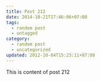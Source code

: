 ```yaml
---
title: Post 212
date: 2014-10-21T17:46:06+07:00
tags:
  - random post
  - untagged
category:
  - random post
  - uncategorized
updated: 2012-10-04T15:23:11+07:00
---
```

This is content of post 212